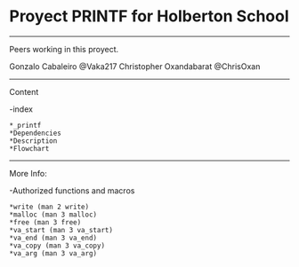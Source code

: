 <h1>
Proyect PRINTF for Holberton School
</h1>

<hr>
Peers working in this proyect.

Gonzalo Cabaleiro @Vaka217
Christopher Oxandabarat @ChrisOxan

<hr>
Content

-index

	*_printf
	*Dependencies
	*Description
	*Flowchart
<hr>

More Info:

-Authorized functions and macros

	*write (man 2 write)
	*malloc (man 3 malloc)
	*free (man 3 free)
	*va_start (man 3 va_start)
	*va_end (man 3 va_end)
	*va_copy (man 3 va_copy)
	*va_arg (man 3 va_arg)
